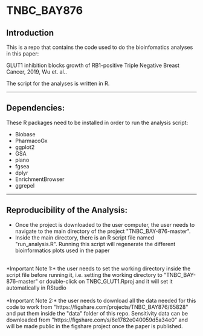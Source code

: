 # TNBC_BAY876

## Introduction
This is a repo that contains the code used to do the bioinfomatics analyses in this paper:

GLUT1 inhibition blocks growth of RB1-positive Triple Negative Breast Cancer, 2019, Wu et. al..

The script for the analyses is written in R.


----

## Dependencies:
These R packages need to be installed in order to run the analysis script:
- Biobase
- PharmacoGx
- ggplot2
- GSA
- piano
- fgsea
- dplyr
- EnrichmentBrowser
- ggrepel


----
## Reproducibility of the Analysis:
- Once the project is downloaded to the user computer, the user needs to navigate to the main directory of the project "TNBC_BAY-876-master".
- Inside the main directory, there is an R script file named "run_analysis.R". Running this script will regenerate the different bioinformatics plots used in the paper

<br>
*Important Note 1:* the user needs to set the working directory inside the script file before running it, i.e. setting the working directory to "TNBC_BAY-876-master" or double-click on TNBC_GLUT1.Rproj and it will set it automatically in RStudio
<br>
<br>
*Important Note 2:* the user needs to download all the data needed for this code to work from "https://figshare.com/projects/TNBC_BAY876/65828" and put them inside the "data" folder of this repo. Sensitivity data can be downloaded from "https://figshare.com/s/6e1782e040059d5a34e0" and will be made public in the figshare project once the paper is published.



